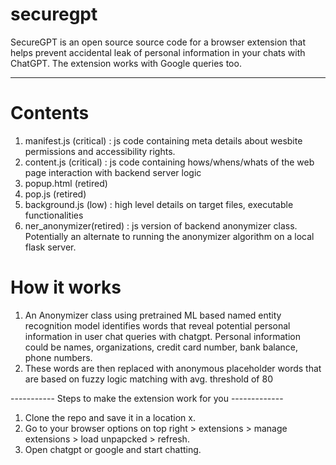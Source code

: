 # securegpt
SecureGPT is an open source source code for a browser extension that helps prevent accidental leak of personal information in your chats with  ChatGPT. The extension works with Google queries too.
______________________________________________________________________________________

# Contents
1. manifest.js (critical) : js code containing meta details about wesbite permissions and accessibility rights.
2. content.js (critical) : js code containing hows/whens/whats of the web page interaction with backend server logic
3. popup.html (retired)
4. pop.js (retired)
5. background.js (low) : high level details on target files, executable functionalities
6. ner_anonymizer(retired) : js version of backend anonymizer class. Potentially an alternate to running the anonymizer algorithm on a local flask server.

# How it works
1. An Anonymizer class using pretrained ML based named entity recognition model identifies words that reveal potential personal information in user chat queries with chatgpt. Personal information could be names, organizations, credit card number, bank balance, phone numbers.
2. These words are then replaced with anonymous placeholder words that are based on fuzzy logic matching with avg. threshold of 80
 
----------- Steps to make the extension work for you -------------

1. Clone the repo and save it in a location x.
2. Go to your browser options on top right > extensions > manage extensions > load unpapcked > refresh.
3. Open chatgpt or google and start chatting.
